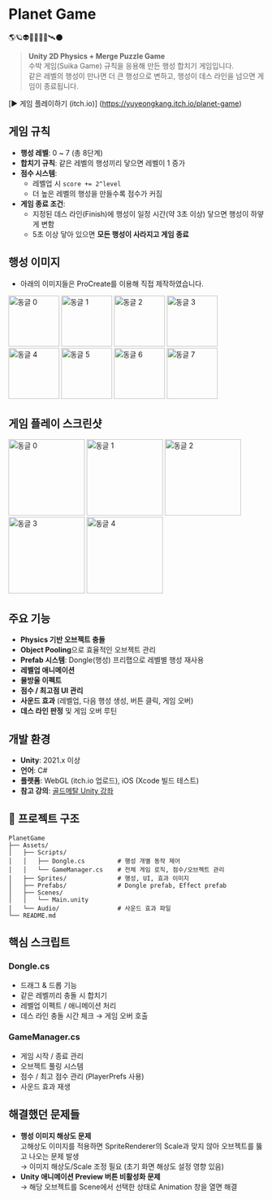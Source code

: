 # Planet Game
🌎🪐👽👩🏻‍🚀🚀🛰️🌑

> **Unity 2D Physics + Merge Puzzle Game**  
> 수박 게임(Suika Game) 규칙을 응용해 만든 행성 합치기 게임입니다.  
> 같은 레벨의 행성이 만나면 더 큰 행성으로 변하고, 행성이 데스 라인을 넘으면 게임이 종료됩니다.

[▶ 게임 플레이하기 (itch.io)]  (https://yuyeongkang.itch.io/planet-game)


## 게임 규칙

- **행성 레벨**: 0 ~ 7 (총 8단계)
- **합치기 규칙**: 같은 레벨의 행성끼리 닿으면 레벨이 1 증가
- **점수 시스템**:  
  - 레벨업 시 `score += 2^level`
  - 더 높은 레벨의 행성을 만들수록 점수가 커짐
- **게임 종료 조건**:  
  - 지정된 데스 라인(Finish)에 행성이 일정 시간(약 3초 이상) 닿으면 행성이 하얗게 변함
  - 5초 이상 닿아 있으면 **모든 행성이 사라지고 게임 종료**


## 행성 이미지
- 아래의 이미지들은 ProCreate를 이용해 직접 제작하였습니다.
<p>
  <img src="GamePlay/동글0.png" alt="동글 0" width="100">
  <img src="GamePlay/동글1.png" alt="동글 1" width="100">
  <img src="GamePlay/동글2.png" alt="동글 2" width="100">
  <img src="GamePlay/동글3.png" alt="동글 3" width="100">
  <img src="GamePlay/동글4.png" alt="동글 4" width="100">
  <img src="GamePlay/동글5.png" alt="동글 5" width="100">
  <img src="GamePlay/동글6.png" alt="동글 6" width="100">
  <img src="GamePlay/동글7.png" alt="동글 7" width="100">
</p>


## 게임 플레이 스크린샷
<p>
  <img src="GamePlay/screen_gamestart.png" alt="동글 0" width="150">
  <img src="GamePlay/screen_gameover.png" alt="동글 1" width="150">
  <img src="GamePlay/screen_play1.png" alt="동글 2" width="150">
  <img src="GamePlay/screen_play2.png" alt="동글 3" width="150">
  <img src="GamePlay/screen_play3.png" alt="동글 4" width="150">
</p>

## 주요 기능

- **Physics 기반 오브젝트 충돌**
- **Object Pooling**으로 효율적인 오브젝트 관리
- **Prefab 시스템**: Dongle(행성) 프리팹으로 레벨별 행성 재사용
- **레벨업 애니메이션**
- **물방울 이펙트**
- **점수 / 최고점 UI 관리**
- **사운드 효과** (레벨업, 다음 행성 생성, 버튼 클릭, 게임 오버)
- **데스 라인 판정** 및 게임 오버 루틴


## 개발 환경

- **Unity**: 2021.x 이상
- **언어**: C#
- **플랫폼**: WebGL (itch.io 업로드), iOS (Xcode 빌드 테스트)
- **참고 강의**: [골드메탈 Unity 강좌](https://www.youtube.com/watch?v=eQPp0QTz4JM&list=PLO-mt5Iu5TeajtA5UQT7_2UjB7_dkGagU)


## 📂 프로젝트 구조
```plaintext
PlanetGame
├── Assets/
│   ├── Scripts/
│   │   ├── Dongle.cs         # 행성 개별 동작 제어
│   │   └── GameManager.cs    # 전체 게임 로직, 점수/오브젝트 관리
│   ├── Sprites/              # 행성, UI, 효과 이미지
│   ├── Prefabs/              # Dongle prefab, Effect prefab
│   ├── Scenes/
│   │   └── Main.unity
│   └── Audio/                # 사운드 효과 파일
└── README.md
```

## 핵심 스크립트

### Dongle.cs
- 드래그 & 드롭 기능
- 같은 레벨끼리 충돌 시 합치기
- 레벨업 이펙트 / 애니메이션 처리
- 데스 라인 충돌 시간 체크 → 게임 오버 호출

### GameManager.cs
- 게임 시작 / 종료 관리
- 오브젝트 풀링 시스템
- 점수 / 최고 점수 관리 (PlayerPrefs 사용)
- 사운드 효과 재생


## 해결했던 문제들

- **행성 이미지 해상도 문제**  
  고해상도 이미지를 적용하면 SpriteRenderer의 Scale과 맞지 않아 오브젝트를 뚫고 나오는 문제 발생  
  → 이미지 해상도/Scale 조정 필요 (초기 화면 해상도 설정 영향 있음)
- **Unity 애니메이션 Preview 버튼 비활성화 문제**  
  → 해당 오브젝트를 Scene에서 선택한 상태로 Animation 창을 열면 해결

